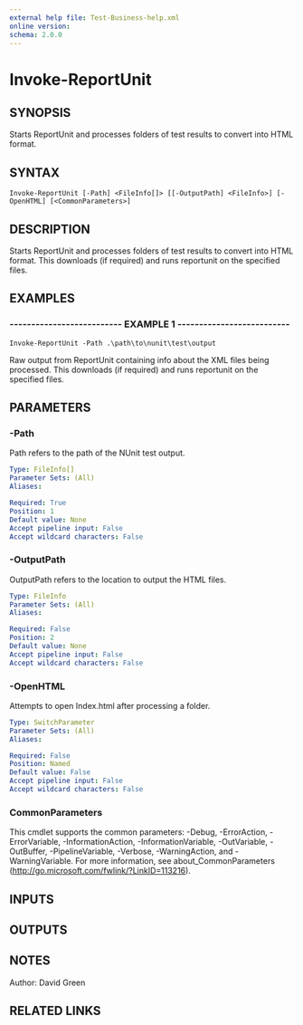 ```yaml
---
external help file: Test-Business-help.xml
online version: 
schema: 2.0.0
---
```


# Invoke-ReportUnit

## SYNOPSIS
Starts ReportUnit and processes folders of test results to convert into HTML format.

## SYNTAX

```
Invoke-ReportUnit [-Path] <FileInfo[]> [[-OutputPath] <FileInfo>] [-OpenHTML] [<CommonParameters>]
```

## DESCRIPTION
Starts ReportUnit and processes folders of test results to convert into HTML format.
This downloads (if required) and runs reportunit on the specified files.

## EXAMPLES

### -------------------------- EXAMPLE 1 --------------------------
```
Invoke-ReportUnit -Path .\path\to\nunit\test\output
```

Raw output from ReportUnit containing info about the XML files being processed.
This downloads (if required) and runs reportunit on the specified files.

## PARAMETERS

### -Path
Path refers to the path of the NUnit test output.

```yaml
Type: FileInfo[]
Parameter Sets: (All)
Aliases: 

Required: True
Position: 1
Default value: None
Accept pipeline input: False
Accept wildcard characters: False
```

### -OutputPath
OutputPath refers to the location to output the HTML files.

```yaml
Type: FileInfo
Parameter Sets: (All)
Aliases: 

Required: False
Position: 2
Default value: None
Accept pipeline input: False
Accept wildcard characters: False
```

### -OpenHTML
Attempts to open Index.html after processing a folder.

```yaml
Type: SwitchParameter
Parameter Sets: (All)
Aliases: 

Required: False
Position: Named
Default value: False
Accept pipeline input: False
Accept wildcard characters: False
```

### CommonParameters
This cmdlet supports the common parameters: -Debug, -ErrorAction, -ErrorVariable, -InformationAction, -InformationVariable, -OutVariable, -OutBuffer, -PipelineVariable, -Verbose, -WarningAction, and -WarningVariable. For more information, see about_CommonParameters (http://go.microsoft.com/fwlink/?LinkID=113216).

## INPUTS

## OUTPUTS

## NOTES
Author: David Green

## RELATED LINKS

